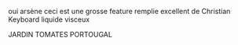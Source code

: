 oui arsène
ceci est une grosse feature remplie
excellent de
Christian Keyboard liquide
visceux

JARDIN
TOMATES
PORTOUGAL
